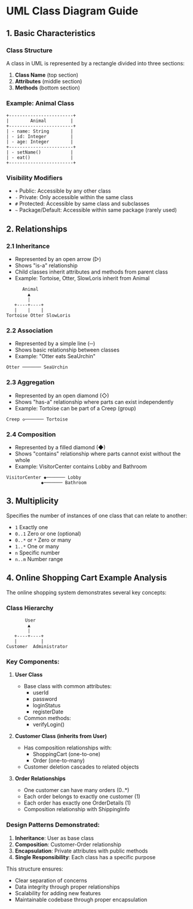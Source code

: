 # UML Class Diagram Guide

## 1. Basic Characteristics

### Class Structure

A class in UML is represented by a rectangle divided into three sections:

1. **Class Name** (top section)
2. **Attributes** (middle section)
3. **Methods** (bottom section)

### Example: Animal Class

```
+------------------------+
|        Animal         |
+------------------------+
| - name: String        |
| - id: Integer         |
| - age: Integer        |
+------------------------+
| - setName()           |
| - eat()               |
+------------------------+
```

### Visibility Modifiers

- `+` Public: Accessible by any other class
- `-` Private: Only accessible within the same class
- `#` Protected: Accessible by same class and subclasses
- `~` Package/Default: Accessible within same package (rarely used)

## 2. Relationships

### 2.1 Inheritance

- Represented by an open arrow (▷)
- Shows "is-a" relationship
- Child classes inherit attributes and methods from parent class
- Example: Tortoise, Otter, SlowLoris inherit from Animal

```
      Animal
        ▲
        |
   +----+----+
   |    |    |
Tortoise Otter SlowLoris
```

### 2.2 Association

- Represented by a simple line (─)
- Shows basic relationship between classes
- Example: "Otter eats SeaUrchin"

```
Otter ─────── SeaUrchin
```

### 2.3 Aggregation

- Represented by an open diamond (◇)
- Shows "has-a" relationship where parts can exist independently
- Example: Tortoise can be part of a Creep (group)

```
Creep ◇─────── Tortoise
```

### 2.4 Composition

- Represented by a filled diamond (◆)
- Shows "contains" relationship where parts cannot exist without the whole
- Example: VisitorCenter contains Lobby and Bathroom

```
VisitorCenter ◆─────── Lobby
             ◆─────── Bathroom
```

## 3. Multiplicity

Specifies the number of instances of one class that can relate to another:

- `1` Exactly one
- `0..1` Zero or one (optional)
- `0..*` or `*` Zero or many
- `1..*` One or many
- `n` Specific number
- `n..m` Number range

## 4. Online Shopping Cart Example Analysis

The online shopping system demonstrates several key concepts:

### Class Hierarchy

```
       User
        ▲
        |
   +----+----+
   |         |
Customer  Administrator
```

### Key Components:

1. **User Class**

   - Base class with common attributes:
     - userId
     - password
     - loginStatus
     - registerDate
   - Common methods:
     - verifyLogin()

2. **Customer Class (inherits from User)**

   - Has composition relationships with:
     - ShoppingCart (one-to-one)
     - Order (one-to-many)
   - Customer deletion cascades to related objects

3. **Order Relationships**
   - One customer can have many orders (0..\*)
   - Each order belongs to exactly one customer (1)
   - Each order has exactly one OrderDetails (1)
   - Composition relationship with ShippingInfo

### Design Patterns Demonstrated:

1. **Inheritance**: User as base class
2. **Composition**: Customer-Order relationship
3. **Encapsulation**: Private attributes with public methods
4. **Single Responsibility**: Each class has a specific purpose

This structure ensures:

- Clear separation of concerns
- Data integrity through proper relationships
- Scalability for adding new features
- Maintainable codebase through proper encapsulation
